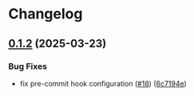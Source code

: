 # Changelog

## [0.1.2](https://github.com/SourceSpring/action-nexus-upload/compare/v0.1.1...v0.1.2) (2025-03-23)


### Bug Fixes

* fix pre-commit hook configuration ([#18](https://github.com/SourceSpring/action-nexus-upload/issues/18)) ([6c7194e](https://github.com/SourceSpring/action-nexus-upload/commit/6c7194e86586d40f79fb5d097dd31818dbe47b7f))

